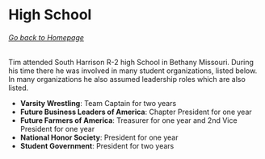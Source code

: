 # High School
###### [Go back to Homepage](README.md)

Tim attended South Harrison R-2 high School in Bethany Missouri. During his time there he was involved in many student organizations, listed below. In many organizations he also assumed leadership roles which are also listed.
* __Varsity Wrestling__: Team Captain for two years
* __Future Business Leaders of America__: Chapter President for one year
* __Future Farmers of America__: Treasurer for one year and 2nd Vice President for one year
* __National Honor Society__: President for one year
* __Student Government__: President for two years


